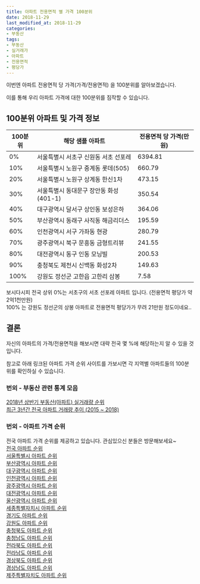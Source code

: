 ```yaml
---
title: 아파트 전용면적 별 가격 100분위
date: 2018-11-29
last_modified_at: 2018-11-29
categories:
- 부동산
tags:
- 부동산
- 실거래가
- 아파트
- 전용면적
- 평당가
---
```


이번엔 아파트 전용면적 당 가격(가격/전용면적) 을 100분위를 알아보겠습니다.

이를 통해 우리 아파트 가격에 대한 100분위를 짐작할 수 있습니다.

## 100분위 아파트 및 가격 정보

|100분위|해당 샘플 아파트|전용면적 당 가격(만원)|
|---|---|---|
|0%|서울특별시 서초구 신원동 서초 선포레|6394.81|
|10%|서울특별시 노원구 중계동 롯데(505)|660.79|
|20%|서울특별시 노원구 상계동 한신1차|473.15|
|30%|서울특별시 동대문구 장안동 화성(401-1)|350.54|
|40%|대구광역시 달서구 상인동 보성은하|364.06|
|50%|부산광역시 동래구 사직동 해금리더스|195.59|
|60%|인천광역시 서구 가좌동 현광|280.79|
|70%|광주광역시 북구 문흥동 금형트리뷰|241.55|
|80%|대전광역시 동구 인동 모닝빌|200.53|
|90%|충청북도 제천시 신백동 화성2차|149.63|
|100%|강원도 정선군 고한읍 고한리 삼봉|7.58|

보시다시피 전국 상위 0%는 서초구의 서초 선포레 아파트 입니다. (전용면적 평당가 약 2억1천만원) <br>
100% 는 강원도 정선군의 상봉 아파트로 전용면적 평당가가 무려 21만원 정도이네요..

## 결론

자신의 아파트의 가격/전용면적을 해보시면 대략 전국 몇 %에 해당하는지 알 수 있을 것입니다.

참고로 아래 링크된 아파트 가격 순위 사이트를 가보시면 각 지역별 아파트들의 100분위를 확인하실 수 있습니다.

### 번외 - 부동산 관련 통계 모음
[2018년 상반기 부동산(아파트) 실거래량 순위](https://apt-info.github.io/부동산/2018년-상반기-아파트-실거래량-순위) <br>
[최근 3년간 전국 아파트 거래량 추이 (2015 ~ 2018)](https://apt-info.github.io/부동산/아파트-거래량-추이)

### 번외 - 아파트 가격 순위
전국 아파트 가격 순위를 제공하고 있습니다. 관심있으신 분들은 방문해보세요~ <br>
[전국 아파트 순위](https://apt-info.github.io/apt-ranking/전국) <br>
[서울특별시 아파트 순위](https://apt-info.github.io/apt-ranking/서울특별시) <br>
[부산광역시 아파트 순위](https://apt-info.github.io/apt-ranking/부산광역시) <br>
[대구광역시 아파트 순위](https://apt-info.github.io/apt-ranking/대구광역시) <br>
[인천광역시 아파트 순위](https://apt-info.github.io/apt-ranking/인천광역시) <br>
[광주광역시 아파트 순위](https://apt-info.github.io/apt-ranking/광주광역시) <br>
[대전광역시 아파트 순위](https://apt-info.github.io/apt-ranking/대전광역시) <br>
[울산광역시 아파트 순위](https://apt-info.github.io/apt-ranking/울산광역시) <br>
[세종특별자치시 아파트 순위](https://apt-info.github.io/apt-ranking/세종특별자치시) <br>
[경기도 아파트 순위](https://apt-info.github.io/apt-ranking/경기도) <br>
[강원도 아파트 순위](https://apt-info.github.io/apt-ranking/강원도) <br>
[충청북도 아파트 순위](https://apt-info.github.io/apt-ranking/충청북도) <br>
[충청남도 아파트 순위](https://apt-info.github.io/apt-ranking/충청남도) <br>
[전라북도 아파트 순위](https://apt-info.github.io/apt-ranking/전라북도) <br>
[전라남도 아파트 순위](https://apt-info.github.io/apt-ranking/전라남도) <br>
[경상북도 아파트 순위](https://apt-info.github.io/apt-ranking/경상북도) <br>
[경상남도 아파트 순위](https://apt-info.github.io/apt-ranking/경상남도) <br>
[제주특별자치도 아파트 순위](https://apt-info.github.io/apt-ranking/제주특별자치도)

